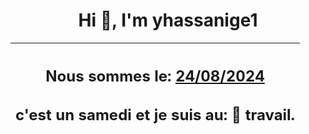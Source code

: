 <h1 align='center'>Hi 👋, I'm yhassanige1</h1>
<div align='center'>

|<h2 align='center'>Nous sommes le: <u>24/08/2024</u></h2><h2 align='center'>c'est un samedi et je suis au: 🏢 travail.</h2>|
|---
</div>